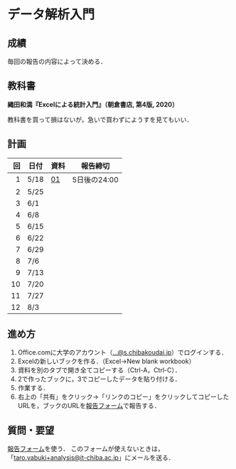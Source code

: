 # データ解析入門

## 成績

毎回の報告の内容によって決める．

## 教科書

**縄田和満『Excelによる統計入門』（朝倉書店, 第4版, 2020）**

教科書を買って損はないが，急いで買わずにようすを見てもいい．

## 計画

回|日付|資料|報告締切
-:|--|--|--
1|5/18|[01](https://1drv.ms/x/s!ApRXofdG1OMPmEt5uRkUj1e9NWYh?e=pkIUeY)|5日後の24:00
2|5/25|
3|6/1|
4|6/8|
5|6/15|
6|6/22|
7|6/29|
8|7/6|
9|7/13|
10|7/20|
11|7/27|
12|8/3|

## 進め方

1. Office.comに大学のアカウント（...@s.chibakoudai.jp）でログインする．
1. Excelの新しいブックを作る．（Excel→New blank workbook）
1. 資料を別のタブで開き全てコピーする（Ctrl-A，Ctrl-C）．
1. 2で作ったブックに，3でコピーしたデータを貼り付ける．
1. 作業する．
1. 右上の「共有」をクリック→「リンクのコピー」をクリックしてコピーしたURLを，ブックのURLを[報告フォーム](https://docs.google.com/forms/d/e/1FAIpQLSfYftzL5gx3VcAESiERnUJt2LtRalTrsMjs-RHVlQmQWUJWKA/viewform)で報告する．

## 質問・要望

[報告フォーム](https://docs.google.com/forms/d/e/1FAIpQLSfYftzL5gx3VcAESiERnUJt2LtRalTrsMjs-RHVlQmQWUJWKA/viewform)を使う．
このフォームが使えないときは，「taro.yabuki+analysis@it-chiba.ac.jp」にメールを送る．

